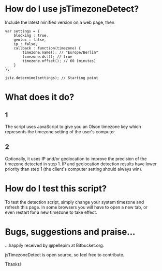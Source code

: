# How do I use jsTimezoneDetect?

Include the latest minified version on a web page, then:

    var settings = {
        blocking : true,
        geoloc : false,
        ip : false,
        callback : function(timezone) {
            timezone.name(); // "Europe/Berlin"
            timezone.dst(); // true
            timezone.offset(); // 60 (minutes)
        }
    };

    jstz.determine(settings); // Starting point

# What does it do?

## 1
The script uses JavaScript to give you an Olson timezone key which represents the timezone setting of the user's computer

## 2
Optionally, it uses IP and/or geolocation to improve the precision of the timezone detected in step 1. IP and geolocation detection results have lower priority than step 1 (the client's computer setting should always win).

# How do I test this script?
To test the detection script, simply change your system timezone and refresh this page. In some browsers you will have to open a new tab, or even restart for a new timezone to take effect.

# Bugs, suggestions and praise...
...happily received by @pellepim at Bitbucket.org.

jsTimezoneDetect is open source, so feel free to contribute.

Thanks!